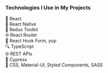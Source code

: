 ### Technologies I Use in My Projects

🚀 React <br>
📱 React Native <br>
🔧 Redux Toolkit <br>
🌐 React Router <br>
📝 React Hook Form, yup <br>
🔍 TypeScript <br>
🌐 REST APIs <br>
🔬 Cypress <br>
🎨 CSS, Material-UI, Styled Components, SASS <br>
